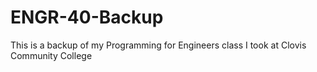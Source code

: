 # ENGR-40-Backup
This is a backup of my Programming for Engineers class I took at Clovis Community College
